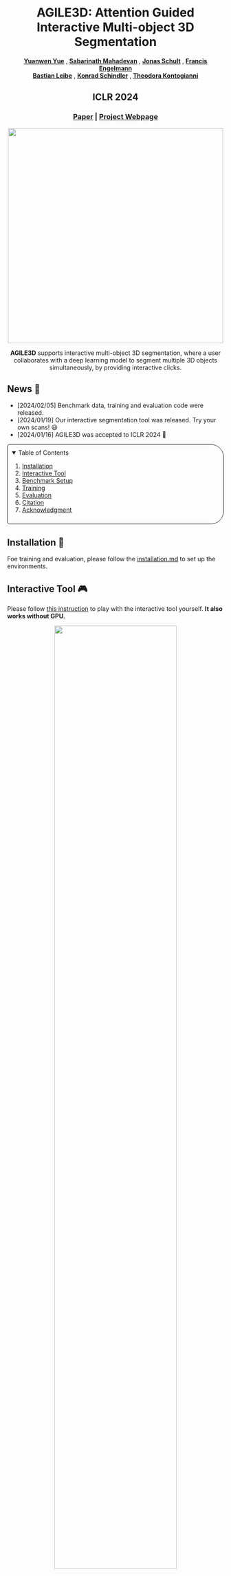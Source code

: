<p align="center">
<h1 align="center">AGILE3D: Attention Guided Interactive Multi-object 3D Segmentation</h1>
<p align="center">
<a href="https://n.ethz.ch/~yuayue/"><strong>Yuanwen Yue</strong></a>
,
<a href="https://www.vision.rwth-aachen.de/person/218/"><strong>Sabarinath Mahadevan</strong></a>
,
<a href="https://jonasschult.github.io/"><strong>Jonas Schult</strong></a>
,
<a href="https://francisengelmann.github.io/"><strong>Francis Engelmann</strong></a>
<br>
<a href="https://www.vision.rwth-aachen.de/person/1/"><strong>Bastian Leibe</strong></a>
, 
<a href="https://igp.ethz.ch/personen/person-detail.html?persid=143986"><strong>Konrad Schindler</strong></a>
,
<a href="https://theodorakontogianni.github.io/"><strong>Theodora Kontogianni</strong></a>
</p>
<h2 align="center">ICLR 2024</h2>
<h3 align="center"><a href="https://arxiv.org/abs/2306.00977">Paper</a> | <a href="https://ywyue.github.io/AGILE3D/">Project Webpage</a></h3>
</p>
<p align="center">
<img src="./imgs/teaser.gif" width="500"/>
</p>
<p align="center">
<strong>AGILE3D</strong> supports interactive multi-object 3D segmentation, where a user collaborates with a deep learning model to segment multiple 3D objects simultaneously, by providing interactive clicks.
</p>

## News :loudspeaker:

- [2024/02/05] Benchmark data, training and evaluation code were released.
- [2024/01/19] Our interactive segmentation tool was released. Try your own scans! :smiley:
- [2024/01/16] AGILE3D was accepted to ICLR 2024 :tada:


<details open="open" style='padding: 10px; border-radius:5px 30px 30px 5px; border-style: solid; border-width: 1px;'>
  <summary>Table of Contents</summary>
  <ol>
    <li>
      <a href="#installation-hammer">Installation</a>
    </li>
    <li>
      <a href="#interactive-tool-video_game">Interactive Tool</a>
    </li>
    <li>
      <a href="#benchmark-setup-dart">Benchmark Setup</a>
    </li>
    <li>
      <a href="#training-rocket">Training</a>
    </li>
    <li>
      <a href="#evaluation-chart_with_upwards_trend">Evaluation</a>
    </li>
    <li>
      <a href="#citation-mortar_board">Citation</a>
    </li>
    <li>
      <a href="#acknowledgment-pray">Acknowledgment</a>
    </li>
  </ol>
</details>

## Installation :hammer:

Foe training and evaluation, please follow the [installation.md](https://github.com/ywyue/AGILE3D/tree/main/installation.md) to set up the environments.

## Interactive Tool :video_game:

Please follow [this instruction](https://github.com/ywyue/AGILE3D/tree/main/demo.md) to play with the interactive tool yourself.  **It also works without GPU.**

<p align="center">
<img src="./imgs/demo.gif" width="75%" />
</p>

We present an **interactive** tool that allows users to segment/annotate **multiple 3D objects** together, in an **open-world** setting. Although the model was only trained on ScanNet training set, it can also segment unseen datasets like S3DIS, ARKitScenes, and even outdoor scans like KITTI-360. Please check the [project page](https://ywyue.github.io/AGILE3D/) for more demos. Also try your own scans :smiley:

## Benchmark Setup :dart:

We conduct evaluation in both *interactive single-object 3D segmentation* and *interactive multi-object 3D segmentation*. For the former, we adopt the protocol from [InterObject3D](https://github.com/theodorakontogianni/InterObject3D). For the latter, we propose our own setup since there was no prior work.

Our quantitative evaluation involves the following datasets: ScanNet (inc. ScanNet40 and ScanNet20), S3DIS and KITTI-360. We provide the processed data in the required format for both benchmarks. You can download the data from [here](https://drive.google.com/file/d/1cqWgVlwYHRPeWJB-YJdz-mS5njbH4SnG/view?usp=sharing). Please unzip them to the `data` folder.

If you want to learn more about the benchmark setup, explanations for the processed data, and data processing scripts, see the 
[benchmark document](https://github.com/ywyue/AGILE3D/tree/main/benchmark/README.md).


## Training :rocket:

We train a single model in multi-object setup on ScanNet40 training set. Once trained, we evaluate the model on both multi-object and single-object setups on ScanNet40, S3DIS, KITTI-360. 

The command for training AGILE3D with iterative training on ScanNet40 is as follows:

```shell
./scripts/train_multi_scannet40.sh
```

> Note: in the paper we also conducted one experiment where we train AGILE3D on ScanNet20 and evaluate the model on ScanNet40 (1st row in Tab. 1). Instructions for this setup will come later.

## Evaluation :chart_with_upwards_trend:

Download the pretrained [model](https://polybox.ethz.ch/index.php/s/RnB1o8X7g1jL0lM) and move it to the `weights` folder.

### Evaluation on interactive multi-object 3D segmentation:

- ScanNet40:
```shell
./scripts/eval_multi_scannet40.sh
```
- S3DIS:
```shell
./scripts/eval_multi_s3dis.sh
```
- KITTI-360:
```shell
./scripts/eval_multi_kitti360.sh
```

### Evaluation on interactive single-object 3D segmentation:

- ScanNet40:
```shell
./scripts/eval_single_scannet40.sh
```
- S3DIS:
```shell
./scripts/eval_single_s3dis.sh
```
- KITTI-360:
```shell
./scripts/eval_single_kitti360.sh
```


## Citation :mortar_board:

If you find our code or paper useful, please cite:

```
@inproceedings{yue2023agile3d,
  title     = {{AGILE3D: Attention Guided Interactive Multi-object 3D Segmentation}},
  author    = {Yue, Yuanwen and Mahadevan, Sabarinath and Schult, Jonas and Engelmann, Francis and Leibe, Bastian and Schindler, Konrad and Kontogianni, Theodora},
  booktitle = {International Conference on Learning Representations (ICLR)},
  year      = {2024}
}
```

## Acknowledgment :pray:

**We sincerely thank all volunteers who participated in our user study!** Francis Engelmann and Theodora Kontogianni are postdoctoral research fellows at the ETH AI Center. This project is partially funded by the ETH Career Seed Award - Towards Open-World 3D Scene Understanding,
NeuroSys-D (03ZU1106DA) and BMBF projects 6GEM (16KISK036K).

Parts of our code are built on top of [Mask3D](https://github.com/JonasSchult/Mask3D) and [InterObject3D](https://github.com/theodorakontogianni/InterObject3D). We also thank Anne Marx for the help in the initial version of the GUI.
